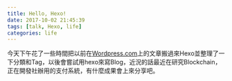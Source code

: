 ```yaml
---
title: Hello, Hexo!
date: 2017-10-02 21:45:39
tags: [talk, Hexo, life]
categories: life
---
```


今天下午花了一些時間把以前在[Wordpress.com](https://team6612.wordpress.com/)上的文章搬過來Hexo並整理了一下分類和Tag，以後會嘗試用hexo來寫Blog，近況的話最近在研究Blockchain，正在開發社辦用的支付系統，有什麼成果會上來分享吧。